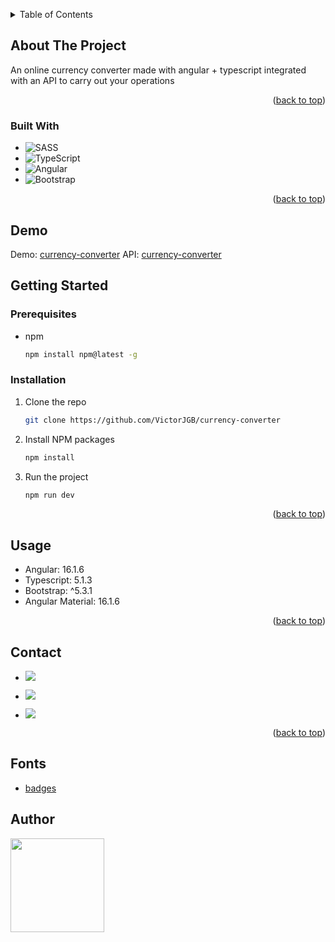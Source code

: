 <a name="readme-top"></a>

<!-- TABLE OF CONTENTS -->
<details>
  <summary>Table of Contents</summary>
  <ol>
    <li>
      <a href="#about-the-project">About The Project</a>
      <ul>
        <li><a href="#built-with">Built With</a></li>
        <li><a href="#demo">Demo</a></li>
      </ul>
    </li>
    <li>
      <a href="#getting-started">Getting Started</a>
      <ul>
        <li><a href="#prerequisites">Prerequisites</a></li>
        <li><a href="#installation">Installation</a></li>
      </ul>
    </li>
    <li><a href="#usage">Usage</a></li>
    <li><a href="#contact">Contact</a></li>
    <li><a href="#fonts">Fonts</a></li>
  </ol>
</details>

<!-- ABOUT THE PROJECT -->

## About The Project

An online currency converter made with angular + typescript integrated with an API to carry out your operations

<p align="right">(<a href="#readme-top">back to top</a>)</p>

### Built With

- ![SASS](https://img.shields.io/badge/SASS-hotpink.svg?style=for-the-badge&logo=SASS&logoColor=white)
- ![TypeScript](https://img.shields.io/badge/typescript-%23007ACC.svg?style=for-the-badge&logo=typescript&logoColor=white)
- ![Angular](https://img.shields.io/badge/angular-%23DD0031.svg?style=for-the-badge&logo=angular&logoColor=white)
- ![Bootstrap](https://img.shields.io/badge/bootstrap-%238511FA.svg?style=for-the-badge&logo=bootstrap&logoColor=white)

<p align="right">(<a href="#readme-top">back to top</a>)</p>

<!-- Live -->

## Demo

Demo: <a href="https://currency-converter-alpha-one.vercel.app/" target="_blank">currency-converter</a>
API: <a href="https://currency-converter-alpha-one.vercel.app/" target="_blank">currency-converter</a>

<!-- GETTING STARTED -->

## Getting Started

### Prerequisites

- npm
  ```sh
  npm install npm@latest -g
  ```

### Installation

1. Clone the repo
   ```sh
   git clone https://github.com/VictorJGB/currency-converter
   ```
2. Install NPM packages
   ```sh
   npm install
   ```
3. Run the project
   ```sh
   npm run dev
   ```
<p align="right">(<a href="#readme-top">back to top</a>)</p>

<!-- USAGE EXAMPLES -->

## Usage
- Angular: 16.1.6
- Typescript: 5.1.3
- Bootstrap: ^5.3.1
- Angular Material: 16.1.6

<p align="right">(<a href="#readme-top">back to top</a>)</p>

<!-- CONTACT -->

## Contact

- <a href = "mailto:victorgb.dev@gmail.com" target="_blank"><img src="https://img.shields.io/badge/-Gmail-%23333?style=for-the-badge&logo=gmail&logoColor=white" ></a>

- <a href="https://www.linkedin.com/in/jerry-dev-084793203" target="_blank"><img src="https://img.shields.io/badge/-LinkedIn-%230077B5?style=for-the-badge&logo=linkedin&logoColor=white" ></a>

- <a href="https://instagram.com/_jerryGB" target="_blank"><img src="https://img.shields.io/badge/Instagram-E4405F?style=for-the-badge&logo=instagram&logoColor=white"></a>

<p align="right">(<a href="#readme-top">back to top</a>)</p>

<!-- Fonts -->

## Fonts

- [badges](https://github.com/Ileriayo/markdown-badges)

## Author

<a href="https://www.linkedin.com/in/jerry-dev-084793203/">
  <img width="150" height="150" src="https://user-images.githubusercontent.com/62398638/226929073-2c757280-6acf-4641-9fc1-bd7bb1f0485c.jpeg" />
<a/>
